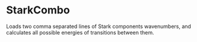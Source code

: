 # StarkCombo
Loads two comma separated lines of Stark components wavenumbers, and calculates all possible energies of transitions between them.
